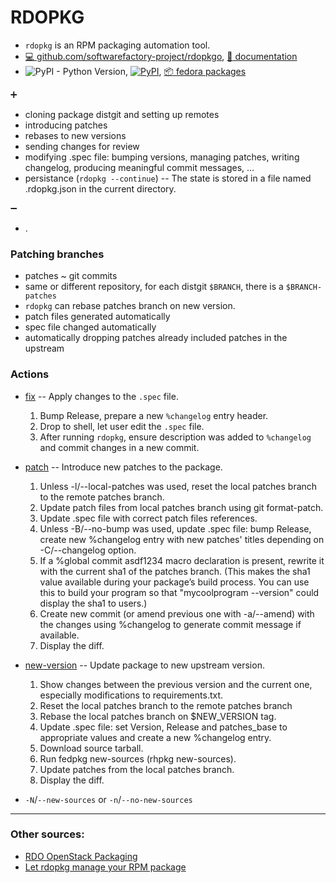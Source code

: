 # RDOPKG

- `rdopkg` is an RPM packaging automation tool.
- [ :computer: github.com/softwarefactory-project/rdopkgo](https://github.com/softwarefactory-project/rdopkg), [ :scroll: documentation](https://github.com/softwarefactory-project/rdopkg/blob/master/doc/rdopkg.1.adoc)
- ![PyPI - Python Version](https://img.shields.io/pypi/pyversions/rdopkg.svg), [![PyPI](https://img.shields.io/pypi/v/rdopkg.svg)](https://pypi.org/project/rdopkg/), [ :package: fedora packages](https://src.fedoraproject.org/rpms/rdopkg)

:heavy_plus_sign:
- cloning package distgit and setting up remotes
- introducing patches
- rebases to new versions
- sending changes for review
- modifying .spec file: bumping versions, managing patches, writing changelog, producing meaningful commit messages, …
- persistance (`rdopkg --continue`) -- The state is stored in a file named .rdopkg.json in the current directory.

:heavy_minus_sign:
- .

### Patching branches

- patches ~ git commits
- same or different repository, for each distgit `$BRANCH`, there is a `$BRANCH-patches`
- `rdopkg` can rebase patches branch on new version.
- patch files generated automatically
- spec file changed automatically
- automatically dropping patches already included patches in the upstream


### Actions

- [fix](https://github.com/softwarefactory-project/rdopkg/blob/master/doc/rdopkg.1.adoc#action-fix) -- Apply changes to the `.spec` file.
  1. Bump Release, prepare a new `%changelog` entry header.
  2. Drop to shell, let user edit the `.spec` file.
  3. After running `rdopkg`, ensure description was added to `%changelog` and commit changes in a new commit.

- [patch](https://github.com/softwarefactory-project/rdopkg/blob/master/doc/rdopkg.1.adoc#action-patch) -- Introduce new patches to the package.
  1. Unless -l/--local-patches was used, reset the local patches branch to the remote patches branch.
  2. Update patch files from local patches branch using git format-patch.
  3. Update .spec file with correct patch files references.
  4. Unless -B/--no-bump was used, update .spec file: bump Release, create new %changelog entry with new patches' titles depending on -C/--changelog option.
  5. If a %global commit asdf1234 macro declaration is present, rewrite it with the current sha1 of the patches branch. (This makes the sha1 value available during your package’s build process. You can use this to build your program so that "mycoolprogram --version" could display the sha1 to users.)
  6. Create new commit (or amend previous one with -a/--amend) with the changes using %changelog to generate commit message if available.
  7. Display the diff.

- [new-version](https://github.com/softwarefactory-project/rdopkg/blob/master/doc/rdopkg.1.adoc#action-new-version) -- Update package to new upstream version.
  1. Show changes between the previous version and the current one, especially modifications to requirements.txt.
  2. Reset the local patches branch to the remote patches branch
  3. Rebase the local patches branch on $NEW_VERSION tag.
  4. Update .spec file: set Version, Release and patches_base to appropriate values and create a new %changelog entry.
  5. Download source tarball.
  6. Run fedpkg new-sources (rhpkg new-sources).
  7. Update patches from the local patches branch.
  8. Display the diff.


- `-N`/`--new-sources` or `-n`/`--no-new-sources`

---

### Other sources:

- [RDO OpenStack Packaging](https://www.rdoproject.org/documentation/intro-packaging/)
- [Let rdopkg manage your RPM package](https://blogs.rdoproject.org/2017/03/let-rdopkg-manage-your-RPM-package/)
